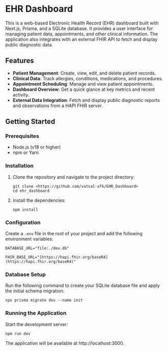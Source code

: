 # EHR Dashboard

This is a web-based Electronic Health Record (EHR) dashboard built with Next.js, Prisma, and a SQLite database. It provides a user interface for managing patient data, appointments, and other clinical information. The application also integrates with an external FHIR API to fetch and display public diagnostic data.

## Features

-   **Patient Management**: Create, view, edit, and delete patient records.
-   **Clinical Data**: Track allergies, conditions, medications, and procedures.
-   **Appointment Scheduling**: Manage and view patient appointments.
-   **Dashboard Overview**: Get a quick glance at key metrics and recent activity.
-   **External Data Integration**: Fetch and display public diagnostic reports and observations from a HAPI FHIR server.

## Getting Started

### Prerequisites

-   Node.js (v18 or higher)
-   npm or Yarn

### Installation

1.  Clone the repository and navigate to the project directory:
    ```
    git clone <https://github.com/vatsal-afk/EHR_Dashboard>
    cd ehr_dashboard
    ```

2.  Install the dependencies:

    ```
    npm install
    ```

### Configuration

Create a `.env` file in the root of your project and add the following environment variables:

```env
DATABASE_URL="file:./dev.db"

FHIR_BASE_URL="[https://hapi.fhir.org/baseR4](https://hapi.fhir.org/baseR4)"
```

### Database Setup

Run the following command to create your SQLite database file and apply the initial schema migration:

```
npx prisma migrate dev --name init
```

### Running the Application

Start the development server:

```
npm run dev
```

The application will be available at http://localhost:3000.
